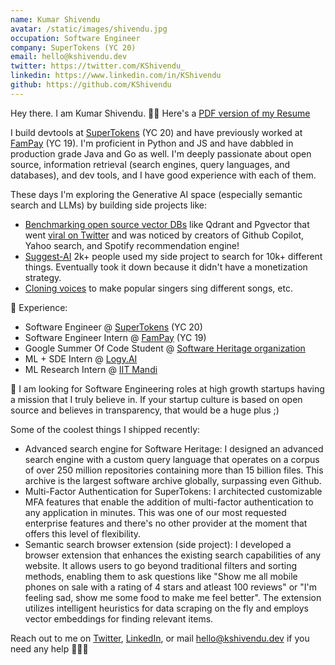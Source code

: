 ```yaml
---
name: Kumar Shivendu
avatar: /static/images/shivendu.jpg
occupation: Software Engineer
company: SuperTokens (YC 20)
email: hello@kshivendu.dev
twitter: https://twitter.com/KShivendu_
linkedin: https://www.linkedin.com/in/KShivendu
github: https://github.com/KShivendu
---
```


Hey there. I am Kumar Shivendu. 👨‍💻 Here's a [PDF version of my Resume](/resume-pdf)

I build devtools at [SuperTokens](https://github.com/SuperTokens) (YC 20) and have previously worked at [FamPay](https://fampay.in/) (YC 19). I'm proficient in Python and JS and have dabbled in production grade Java and Go as well. I'm deeply passionate about open source, information retrieval (search engines, query languages, and databases), and dev tools, and I have good experience with each of them.

These days I'm exploring the Generative AI space (especially semantic search and LLMs) by building side projects like:

- [Benchmarking open source vector DBs](https://nirantk.com/writing/pgvector-vs-qdrant/) like Qdrant and Pgvector that went [viral on Twitter](https://twitter.com/NirantK/status/1674110063286571008?s=20) and was noticed by creators of Github Copilot, Yahoo search, and Spotify recommendation engine!
- [Suggest-AI](https://twitter.com/KShivendu_/status/1655603676189437953?s=20) 2k+ people used my side project to search for 10k+ different things. Eventually took it down because it didn't have a monetization strategy.
- [Cloning voices](https://twitter.com/KShivendu_/status/1650858929558278145) to make popular singers sing different songs, etc.

🚀 Experience:

- Software Engineer @ [SuperTokens](https://supertokens.com/) (YC 20)
- Software Engineer Intern @ [FamPay](https://fampay.in/) (YC 19)
- Google Summer Of Code Student @ [Software Heritage organization](https://softwareheritage.org/)
- ML + SDE Intern @ [Logy.AI](https://logy.ai/)
- ML Research Intern @ [IIT Mandi](https://iitmandi.ac.in/)

🦄 I am looking for Software Engineering roles at high growth startups having a mission that I truly believe in. If your startup culture is based on open source and believes in transparency, that would be a huge plus ;)

Some of the coolest things I shipped recently:

- Advanced search engine for Software Heritage: I designed an advanced search engine with a custom query language that operates on a corpus of over 250 million repositories containing more than 15 billion files. This archive is the largest software archive globally, surpassing even Github.
- Multi-Factor Authentication for SuperTokens: I architected customizable MFA features that enable the addition of multi-factor authentication to any application in minutes. This was one of our most requested enterprise features and there's no other provider at the moment that offers this level of flexibility.
- Semantic search browser extension (side project): I developed a browser extension that enhances the existing search capabilities of any website. It allows users to go beyond traditional filters and sorting methods, enabling them to ask questions like "Show me all mobile phones on sale with a rating of 4 stars and atleast 100 reviews" or "I'm feeling sad, show me some food to make me feel better". The extension utilizes intelligent heuristics for data scraping on the fly and employs vector embeddings for finding relevant items.

Reach out to me on [Twitter](https://twitter.com/KShivendu_), [LinkedIn](https://www.linkedin.com/in/kshivendu/), or mail [hello@kshivendu.dev](mailto:hello@kshivendu.dev) if you need any help 🙋🏻‍♂️
